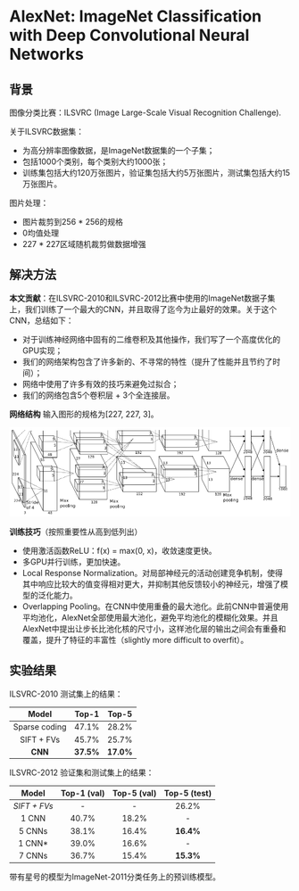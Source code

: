 # AlexNet: ImageNet Classification with Deep Convolutional Neural Networks

## 背景

图像分类比赛：ILSVRC (Image Large-Scale Visual Recognition Challenge).

关于ILSVRC数据集：
- 为高分辨率图像数据，是ImageNet数据集的一个子集；
- 包括1000个类别，每个类别大约1000张；
- 训练集包括大约120万张图片，验证集包括大约5万张图片，测试集包括大约15万张图片。

图片处理：
- 图片裁剪到256 * 256的规格
- 0均值处理
- 227 * 227区域随机裁剪做数据增强

## 解决方法

**本文贡献**：在ILSVRC-2010和ILSVRC-2012比赛中使用的ImageNet数据子集上，我们训练了一个最大的CNN，并且取得了迄今为止最好的效果。关于这个CNN，总结如下：
- 对于训练神经网络中固有的二维卷积及其他操作，我们写了一个高度优化的GPU实现；
- 我们的网络架构包含了许多新的、不寻常的特性（提升了性能并且节约了时间）；
- 网络中使用了许多有效的技巧来避免过拟合；
- 我们的网络包含5个卷积层 + 3个全连接层。

**网络结构**
输入图形的规格为[227, 227, 3]。

![AlexNet](tools/alexnet.png)

**训练技巧**（按照重要性从高到低列出）

- 使用激活函数ReLU：f(x) = max(0, x)，收敛速度更快。
- 多GPU并行训练，更加快速。
- Local Response Normalization。对局部神经元的活动创建竞争机制，使得其中响应比较大的值变得相对更大，并抑制其他反馈较小的神经元，增强了模型的泛化能力。
- Overlapping Pooling。在CNN中使用重叠的最大池化。此前CNN中普遍使用平均池化，AlexNet全部使用最大池化，避免平均池化的模糊化效果。并且AlexNet中提出让步长比池化核的尺寸小，这样池化层的输出之间会有重叠和覆盖，提升了特征的丰富性（slightly more difficult to overfit）。

## 实验结果

ILSVRC-2010 测试集上的结果：

| Model | Top-1 | Top-5 |
|:-:|:-:|:-:|
|Sparse coding | 47.1% | 28.2% |
|SIFT + FVs | 45.7% | 25.7% |
| **CNN** | **37.5%** | **17.0%** |

ILSVRC-2012 验证集和测试集上的结果：

| Model | Top-1 (val) | Top-5 (val) | Top-5 (test) |
|:-:|:-:|:-:|:-:|
|*SIFT + FVs* | - | - | 26.2% |
|1 CNN | 40.7% | 18.2% | - |
|5 CNNs | 38.1% | 16.4% | **16.4%** |
|1 CNN* | 39.0% | 16.6% | - |
|7 CNNs | 36.7% | 15.4% | **15.3%** |

带有星号的模型为ImageNet-2011分类任务上的预训练模型。
